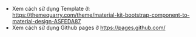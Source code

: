 - Xem cách sữ dụng Template ở:
https://themequarry.com/theme/material-kit-bootstrap-component-to-material-design-ASFEDA87
- Xem cách sử dụng Github pages ở
https://pages.github.com/